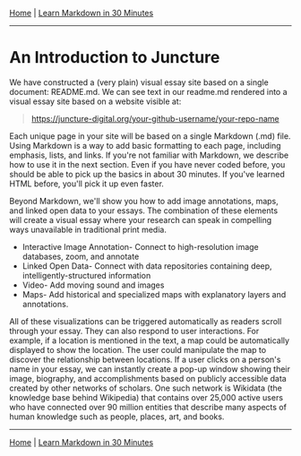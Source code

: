 <param ve-config title="Documentation" component="default" class="documentation" fixed-header>

[Home](/docs) | [Learn Markdown in 30 Minutes <i class="fas fa-arrow-circle-right"></i>](/docs/markdown/)

---
# An Introduction to Juncture

We have constructed a (very plain) visual essay site based on a single document: README.md. We can see text in our readme.md rendered into a visual essay site based on a website visible at:

> https://juncture-digital.org/your-github-username/your-repo-name

Each unique page in your site will be based on a single Markdown (.md) file. Using Markdown is a way to add basic formatting to each page, including emphasis, lists, and links. If you're not familiar with Markdown, we describe how to use it in the next section. Even if you have never coded before, you should be able to pick up the basics in about 30 minutes. If you've learned HTML before, you'll pick it up even faster.

Beyond Markdown, we'll show you how to add image annotations, maps, and linked open data to your essays. The combination of these elements will create a visual essay where your research can speak in compelling ways unavailable in traditional print media. 

* Interactive Image Annotation- Connect to high-resolution image databases, zoom, and annotate
* Linked Open Data- Connect with data repositories containing deep, intelligently-structured information
* Video- Add moving sound and images
* Maps- Add historical and specialized maps with explanatory layers and annotations. 

All of these visualizations can be triggered automatically as readers scroll through your essay. They can also respond to user interactions. For example, if a location is mentioned in the text, a map could be automatically displayed to show the location. The user could manipulate the map to discover the relationship between locations. If a user clicks on a person's name in your essay, we can instantly create a pop-up window showing their image, biography, and accomplishments based on publicly accessible data created by other networks of scholars. One such network is Wikidata (the knowledge base behind Wikipedia) that contains over 25,000 active users who have connected over 90 million entities that describe many aspects of human knowledge such as people, places, art, and books.

---
[Home](/docs) | [Learn Markdown in 30 Minutes <i class="fas fa-arrow-circle-right"></i>](/docs/markdown/)
